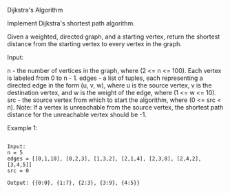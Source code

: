 Dijkstra's Algorithm

Implement Dijkstra's shortest path algorithm.

Given a weighted, directed graph, and a starting vertex, return the shortest distance from the starting vertex to every vertex in the graph.

Input:

n - the number of vertices in the graph, where (2 <= n <= 100). Each vertex is labeled from 0 to n - 1.
edges - a list of tuples, each representing a directed edge in the form (u, v, w), where u is the source vertex, v is the destination vertex, and w is the weight of the edge, where (1 <= w <= 10).
src - the source vertex from which to start the algorithm, where (0 <= src < n).
Note: If a vertex is unreachable from the source vertex, the shortest path distance for the unreachable vertex should be -1.

Example 1:

```

Input:
n = 5
edges = [[0,1,10], [0,2,3], [1,3,2], [2,1,4], [2,3,8], [2,4,2], [3,4,5]]
src = 0

Output: {{0:0}, {1:7}, {2:3}, {3:9}, {4:5}}

```